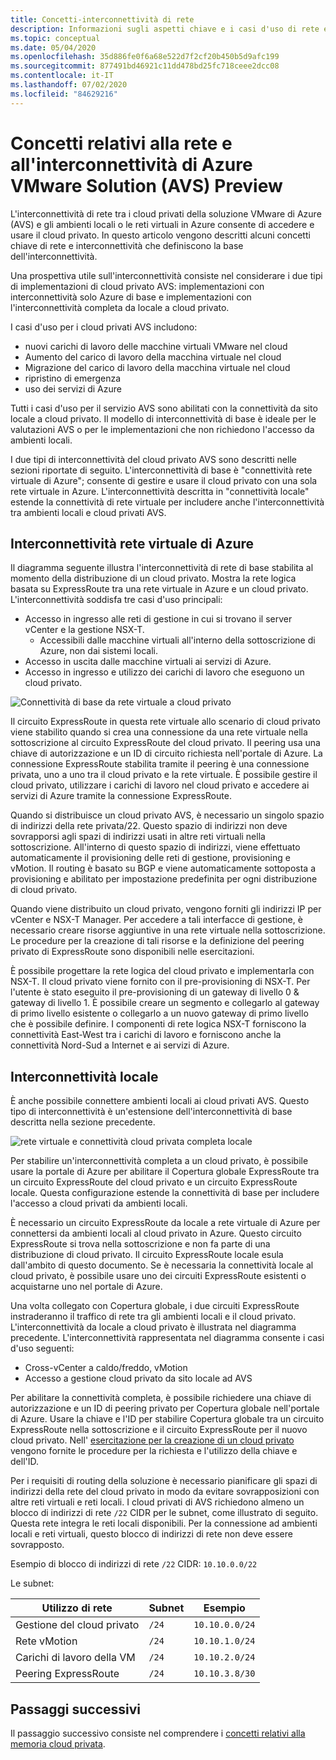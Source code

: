 ```yaml
---
title: Concetti-interconnettività di rete
description: Informazioni sugli aspetti chiave e i casi d'uso di rete e interconnettività in Azure VMware Solution (AVS)
ms.topic: conceptual
ms.date: 05/04/2020
ms.openlocfilehash: 35d886fe0f6a68e522d7f2cf20b450b5d9afc199
ms.sourcegitcommit: 877491bd46921c11dd478bd25fc718ceee2dcc08
ms.contentlocale: it-IT
ms.lasthandoff: 07/02/2020
ms.locfileid: "84629216"
---
```

# <a name="azure-vmware-solution-avs-preview-networking-and-interconnectivity-concepts"></a>Concetti relativi alla rete e all'interconnettività di Azure VMware Solution (AVS) Preview

L'interconnettività di rete tra i cloud privati della soluzione VMware di Azure (AVS) e gli ambienti locali o le reti virtuali in Azure consente di accedere e usare il cloud privato. In questo articolo vengono descritti alcuni concetti chiave di rete e interconnettività che definiscono la base dell'interconnettività.

Una prospettiva utile sull'interconnettività consiste nel considerare i due tipi di implementazioni di cloud privato AVS: implementazioni con interconnettività solo Azure di base e implementazioni con l'interconnettività completa da locale a cloud privato.

I casi d'uso per i cloud privati AVS includono:
- nuovi carichi di lavoro delle macchine virtuali VMware nel cloud
- Aumento del carico di lavoro della macchina virtuale nel cloud
- Migrazione del carico di lavoro della macchina virtuale nel cloud
- ripristino di emergenza
- uso dei servizi di Azure

 Tutti i casi d'uso per il servizio AVS sono abilitati con la connettività da sito locale a cloud privato. Il modello di interconnettività di base è ideale per le valutazioni AVS o per le implementazioni che non richiedono l'accesso da ambienti locali.

I due tipi di interconnettività del cloud privato AVS sono descritti nelle sezioni riportate di seguito.  L'interconnettività di base è "connettività rete virtuale di Azure"; consente di gestire e usare il cloud privato con una sola rete virtuale in Azure. L'interconnettività descritta in "connettività locale" estende la connettività di rete virtuale per includere anche l'interconnettività tra ambienti locali e cloud privati AVS.

## <a name="azure-virtual-network-interconnectivity"></a>Interconnettività rete virtuale di Azure

Il diagramma seguente illustra l'interconnettività di rete di base stabilita al momento della distribuzione di un cloud privato. Mostra la rete logica basata su ExpressRoute tra una rete virtuale in Azure e un cloud privato. L'interconnettività soddisfa tre casi d'uso principali:
- Accesso in ingresso alle reti di gestione in cui si trovano il server vCenter e la gestione NSX-T.
    - Accessibili dalle macchine virtuali all'interno della sottoscrizione di Azure, non dai sistemi locali.
- Accesso in uscita dalle macchine virtuali ai servizi di Azure.
- Accesso in ingresso e utilizzo dei carichi di lavoro che eseguono un cloud privato.

![Connettività di base da rete virtuale a cloud privato](./media/concepts/adjacency-overview-drawing-single.png)

Il circuito ExpressRoute in questa rete virtuale allo scenario di cloud privato viene stabilito quando si crea una connessione da una rete virtuale nella sottoscrizione al circuito ExpressRoute del cloud privato. Il peering usa una chiave di autorizzazione e un ID di circuito richiesta nell'portale di Azure. La connessione ExpressRoute stabilita tramite il peering è una connessione privata, uno a uno tra il cloud privato e la rete virtuale. È possibile gestire il cloud privato, utilizzare i carichi di lavoro nel cloud privato e accedere ai servizi di Azure tramite la connessione ExpressRoute.

Quando si distribuisce un cloud privato AVS, è necessario un singolo spazio di indirizzi della rete privata/22. Questo spazio di indirizzi non deve sovrapporsi agli spazi di indirizzi usati in altre reti virtuali nella sottoscrizione. All'interno di questo spazio di indirizzi, viene effettuato automaticamente il provisioning delle reti di gestione, provisioning e vMotion. Il routing è basato su BGP e viene automaticamente sottoposta a provisioning e abilitato per impostazione predefinita per ogni distribuzione di cloud privato.

Quando viene distribuito un cloud privato, vengono forniti gli indirizzi IP per vCenter e NSX-T Manager. Per accedere a tali interfacce di gestione, è necessario creare risorse aggiuntive in una rete virtuale nella sottoscrizione. Le procedure per la creazione di tali risorse e la definizione del peering privato di ExpressRoute sono disponibili nelle esercitazioni.

È possibile progettare la rete logica del cloud privato e implementarla con NSX-T. Il cloud privato viene fornito con il pre-provisioning di NSX-T. Per l'utente è stato eseguito il pre-provisioning di un gateway di livello 0 & gateway di livello 1. È possibile creare un segmento e collegarlo al gateway di primo livello esistente o collegarlo a un nuovo gateway di primo livello che è possibile definire. I componenti di rete logica NSX-T forniscono la connettività East-West tra i carichi di lavoro e forniscono anche la connettività Nord-Sud a Internet e ai servizi di Azure. 

## <a name="on-premises-interconnectivity"></a>Interconnettività locale

È anche possibile connettere ambienti locali ai cloud privati AVS. Questo tipo di interconnettività è un'estensione dell'interconnettività di base descritta nella sezione precedente.

![rete virtuale e connettività cloud privata completa locale](./media/concepts/adjacency-overview-drawing-double.png)

Per stabilire un'interconnettività completa a un cloud privato, è possibile usare la portale di Azure per abilitare il Copertura globale ExpressRoute tra un circuito ExpressRoute del cloud privato e un circuito ExpressRoute locale. Questa configurazione estende la connettività di base per includere l'accesso a cloud privati da ambienti locali.

È necessario un circuito ExpressRoute da locale a rete virtuale di Azure per connettersi da ambienti locali al cloud privato in Azure. Questo circuito ExpressRoute si trova nella sottoscrizione e non fa parte di una distribuzione di cloud privato. Il circuito ExpressRoute locale esula dall'ambito di questo documento. Se è necessaria la connettività locale al cloud privato, è possibile usare uno dei circuiti ExpressRoute esistenti o acquistarne uno nel portale di Azure.

Una volta collegato con Copertura globale, i due circuiti ExpressRoute instraderanno il traffico di rete tra gli ambienti locali e il cloud privato. L'interconnettività da locale a cloud privato è illustrata nel diagramma precedente. L'interconnettività rappresentata nel diagramma consente i casi d'uso seguenti:

- Cross-vCenter a caldo/freddo, vMotion
- Accesso a gestione cloud privato da sito locale ad AVS

Per abilitare la connettività completa, è possibile richiedere una chiave di autorizzazione e un ID di peering privato per Copertura globale nell'portale di Azure. Usare la chiave e l'ID per stabilire Copertura globale tra un circuito ExpressRoute nella sottoscrizione e il circuito ExpressRoute per il nuovo cloud privato. Nell' [esercitazione per la creazione di un cloud privato](tutorial-create-private-cloud.md) vengono fornite le procedure per la richiesta e l'utilizzo della chiave e dell'ID.

Per i requisiti di routing della soluzione è necessario pianificare gli spazi di indirizzi della rete del cloud privato in modo da evitare sovrapposizioni con altre reti virtuali e reti locali. I cloud privati di AVS richiedono almeno un blocco di indirizzi di rete `/22` CIDR per le subnet, come illustrato di seguito. Questa rete integra le reti locali disponibili. Per la connessione ad ambienti locali e reti virtuali, questo blocco di indirizzi di rete non deve essere sovrapposto.

Esempio di blocco di indirizzi di rete `/22` CIDR: `10.10.0.0/22`

Le subnet:

| Utilizzo di rete             | Subnet | Esempio        |
| ------------------------- | ------ | -------------- |
| Gestione del cloud privato            | `/24`    | `10.10.0.0/24`   |
| Rete vMotion       | `/24`    | `10.10.1.0/24`   |
| Carichi di lavoro della VM | `/24`   | `10.10.2.0/24`   |
| Peering ExpressRoute | `/24`    | `10.10.3.8/30`   |

## <a name="next-steps"></a>Passaggi successivi 

Il passaggio successivo consiste nel comprendere i [concetti relativi alla memoria cloud privata](concepts-storage.md).

<!-- LINKS - external -->
[enable Global Reach]: https://docs.microsoft.com/azure/expressroute/expressroute-howto-set-global-reach

<!-- LINKS - internal -->

